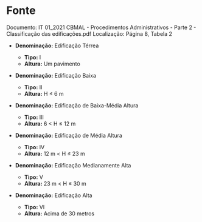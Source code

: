 # Fonte
Documento: IT 01_2021 CBMAL - Procedimentos Administrativos - Parte 2 - Classificação das edificações.pdf
Localização: Página 8, Tabela 2

- **Denominação:** Edificação Térrea
  - **Tipo:** I
  - **Altura:** Um pavimento

- **Denominação:** Edificação Baixa
  - **Tipo:** II
  - **Altura:** H ≤ 6 m

- **Denominação:** Edificação de Baixa-Média Altura
  - **Tipo:** III
  - **Altura:** 6 < H ≤ 12 m

- **Denominação:** Edificação de Média Altura
  - **Tipo:** IV
  - **Altura:** 12 m < H ≤ 23 m

- **Denominação:** Edificação Medianamente Alta
  - **Tipo:** V
  - **Altura:** 23 m < H ≤ 30 m

- **Denominação:** Edificação Alta
  - **Tipo:** VI
  - **Altura:** Acima de 30 metros